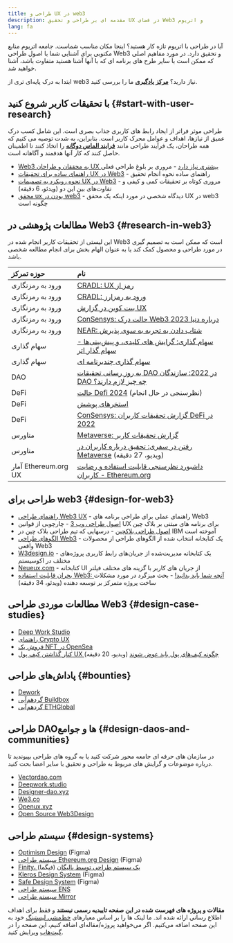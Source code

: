 ```yaml
---
title: طراحی و UX در web3
description: مقدمه ای بر طراحی و تحقیق UX در فضای Web3 و اتریوم
lang: fa
---
```


آیا در طراحی با اتریوم تازه کار هستید؟ اینجا مکان مناسب شماست. جامعه اتریوم منابع مکتوبی برای آشنایی شما با اصول طراحی Web3 و تحقیق دارد. در مورد مفاهیم اصلی که ممکن است با سایر طرح های برنامه ای که با آنها آشنا هستید متفاوت باشد، آشنا خواهید شد.

ابتدا به درک پایه‌ای تری از web3 نیاز دارید؟ [**مرکز یادگیری**](/learn/) ما را بررسی کنید.

## با تحقیقات کاربر شروع کنید {#start-with-user-research}

طراحی موثر فراتر از ایجاد رابط های کاربری جذاب بصری است. این شامل کسب درک عمیق از نیازها، اهداف و عوامل محرک کاربر است. بنابراین، به شدت توصیه می کنیم که همه طراحان، یک فرآیند طراحی مانند [**فرایند الماس دوگانه**](https://en.wikipedia.org/wiki/Double_Diamond_(design_process_model)) را اتخاذ کنند تا اطمینان حاصل کنند که کار آنها هدفمند و آگاهانه است.

- [Web3 به محققان و طراحان UX بیشتری نیاز دارد](https://blog.akasha.org/akasha-conversations-9-web3-needs-more-ux-researchers-and-designers) - مروری بر بلوغ طراحی فعلی
- [راهنمای ساده برای تحقیقات UX در Web3](https://uxplanet.org/a-complete-guide-to-ux-research-for-web-3-0-products-d6bead20ebb1) - راهنمای ساده نحوه انجام تحقیق
- [نحوه رویکرد به تصمیمات UX در Web3](https://archive.devcon.org/archive/watch/6/data-empathy-how-to-approach-ux-decisions-in-web3/) - مروری کوتاه بر تحقیقات کمی و کیفی و تفاوت‌های بین این دو (ویدئو، 6 دقیقه)
- [محقق ux بودن در web3](https://medium.com/@georgia.rakusen/what-its-like-being-a-user-researcher-in-web3-6a4bcc096849) - دیدگاه شخصی در مورد اینکه یک محقق UX در web3 چگونه است

## مطالعات پژوهشی در Web3 {#research-in-web3}

این لیستی از تحقیقات کاربر انجام شده در Web3 است که ممکن است به تصمیم گیری در مورد طراحی و محصول کمک کند یا به عنوان الهام بخش برای انجام مطالعه شخصی باشد.

| حوزه تمرکز                                             | نام                                                                                                                                                                              |
|:------------------------------------------------------ |:-------------------------------------------------------------------------------------------------------------------------------------------------------------------------------- |
| <Badge colorScheme="green">ورود به رمزنگاری</Badge>    | [CRADL: UX رمز از](https://docs.google.com/presentation/d/1s2OPSH5sMJzxRYaJSSRTe8W2iIoZx0PseIV-WeZWD1s/edit?usp=sharing)                                                         |
| <Badge colorScheme="green">ورود به رمزنگاری</Badge>    | [CRADL: ورود به رمزارز](https://docs.google.com/presentation/d/1R9nFuzA-R6SxaGCKhoMbE4Vxe0JxQSTiHXind3LVq_w/edit?usp=sharing)                                                    |
| <Badge colorScheme="green">ورود به رمزنگاری</Badge>    | [بیت کوین در گزارش UX](https://github.com/patestevao/BitcoinUX-report/blob/master/report.md)                                                                                     |
| <Badge colorScheme="green">ورود به رمزنگاری</Badge>    | [ConSensys: حالت درک Web3 درباره دنیا 2023](https://consensys.io/insight-report/web3-and-crypto-global-survey-2023)                                                              |
| <Badge colorScheme="green">ورود به رمزنگاری</Badge>    | [NEAR: شتاب دادن به تجربه به سوی پذیرش](https://drive.google.com/file/d/1VuaQP4QSaQxR5ddQKTMGI0b0rWdP7uGn/view)                                                                  |
| <Badge colorScheme="purple">سهام گذاری</Badge>         | [سهام گذاری: گرایش های کلیدی، و پیش‌بینی‌ها - سهام گذار اتر](https://lookerstudio.google.com/u/0/reporting/cafcee00-e1af-4148-bae8-442a88ac75fa/page/p_ja2srdhh2c?s=hmbTWDh9hJo) |
| <Badge colorScheme="purple">سهام گذاری</Badge>         | [سهام گذاری چندبرنامه ای](https://github.com/threshold-network/UX-User-Research/blob/main/Multi-App%20Staking%20(MAS)/iterative-user-study/MAS%20Iterative%20User%20Study.pdf)   |
| <Badge colorScheme="red">DAO</Badge>                   | [به روز رسانی تحقیقات DAO در 2022: سازندگان DAO چه چیز لازم دارند؟](https://blog.aragon.org/2022-dao-research-update/)                                                           |
| <Badge colorScheme="pink">DeFi</Badge>                 | [حالت Defi 2024](https://stateofdefi.org/) (نظرسنجی در حال انجام)                                                                                                                |
| <Badge colorScheme="pink">DeFi</Badge>                 | [استخرهای پوشش](https://github.com/threshold-network/UX-User-Research/tree/main/Keep%20Coverage%20Pool)                                                                          |
| <Badge colorScheme="pink">DeFi</Badge>                 | [ConSensys: گزارش تحقیقات کاربران DeFi در 2022](https://cdn2.hubspot.net/hubfs/4795067/ConsenSys%20Codefi-Defi%20User%20ResearchReport.pdf)                                      |
| <Badge colorScheme="gray">متاورس</Badge>               | [Metaverse: گزارش تحقیقات کاربر](https://www.politico.com/f/?id=00000187-7685-d820-a7e7-7e85d1420000)                                                                            |
| <Badge colorScheme="gray">متاورس</Badge>               | [رفتن در سفری: تحقیق درباره کاربران در Metaverse](https://archive.devcon.org/archive/watch/6/going-on-safari-researching-users-in-the-metaverse/?tab=YouTube) (ویدیو، 27 دقیقه)  |
| <Badge colorScheme="blue">آمار Ethereum.org UX</Badge> | [داشبورد نظرسنجی قابلیت استفاده و رضایت کاربران - Ethereum.org](https://lookerstudio.google.com/reporting/0a189a7c-a890-40db-a5c6-009db52c81c9)                                  |

## طراحی برای web3 {#design-for-web3}

- [راهنمای طراحی Web3 UX](https://web3ux.design/) - راهنمای عملی برای طراحی برنامه های Web3
- [اصول طراحی وب 3](https://medium.com/@lyricalpolymath/web3-design-principles-f21db2f240c1) - چارچوبی از قوانین UX برای برنامه های مبتنی بر بلاک چین
- [اصول طراحی بلاکچین](https://medium.com/design-ibm/blockchain-design-principles-599c5c067b6e) - درسهایی که تیم طراحی بلاک چین در IBM آموخته است
- [الگوهای طراحی Web3](https://www.web3designpatterns.io/) - یک کتابخانه انتخاب شده از الگوهای طراحی از محصولات واقعی Web3
- [W3design.io](https://w3design.io/) - یک کتابخانه مدیریت‌شده از جریان‌های رابط کاربری پروژه‌های مختلف در اکوسیستم
- [Neueux.com](https://neueux.com/apps) - کتابخانه UI از جریان های کاربر با گزینه های مختلف فیلتر
- [بحران قابلیت استفاده Web3: آنچه شما باید بدانید!](https://www.youtube.com/watch?v=oBSXT_6YDzg) - بحث میزگرد در مورد مشکلات ساخت پروژه متمرکز بر توسعه دهنده (ویدئو، 34 دقیقه)

## مطالعات موردی طراحی Web3 {#design-case-studies}

- [Deep Work Studio](https://deepwork.studio/case-studies/)
- [راهنمای Crypto UX](https://www.cryptouxhandbook.com/)
- [فروش یک NFT در OpenSea](https://builtformars.com/case-studies/opensea)
- [کنار گذاشتن کیف پول UX چگونه کیف‌های پول باید عوض شوند](https://www.youtube.com/watch?v=oTpuxYj8JWI&ab_channel=ETHDenver) (ویدیو، 20 دقیقه)

## پاداش‌های طراحی {#bounties}

- [Dework](https://app.dework.xyz/bounties)
- [گردهم‌آیی Buildbox](https://app.buidlbox.io/)
- [گردهم‌آیی ETHGlobal](https://ethglobal.com/)

## طراحی DAOها و جوامع {#design-daos-and-communities}

در سازمان های حرفه ای جامعه محور شرکت کنید یا به گروه های طراحی بپیوندید تا درباره موضوعات و گرایش های مربوط به طراحی و تحقیق با سایر اعضا بحث کنید.

- [Vectordao.com](https://vectordao.com/)
- [Deepwork.studio](https://www.deepwork.studio/)
- [Designer-dao.xyz](https://www.designer-dao.xyz/)
- [We3.co](https://we3.co/)
- [Openux.xyz](https://openux.xyz/)
- [Open Source Web3Design](https://www.web3designers.org/)

## سیستم طراحی {#design-systems}

- [Optimism Design](https://www.figma.com/@optimism) (Figma)
- [سیستم طراحی Ethereum.org Design](https://www.figma.com/@ethdotorg) (Figma)
- [Finity، یک سیستم طراحی توسط پالیگان](https://www.figma.com/community/file/1073921725197233598/finity-design-system) (فیگما)
- [Kleros Design System](https://www.figma.com/community/file/999852250110186964/kleros-design-system) (Figma)
- [Safe Design System](https://www.figma.com/community/file/1337417127407098506/safe-design-system) (Figma)
- [سیستم طراحی ENS](https://thorin.ens.domains/)
- [سیستم طراحی Mirror](https://degen-xyz.vercel.app/)

**مقالات و پروژه های فهرست شده در این صفحه تاییدیه رسمی نیستند** و فقط برای اهداف اطلاع رسانی ارائه شده اند. ما لینک ها را بر اساس معیارهای [خط‌مشی لیستینگ](/contributing/design/adding-design-resources) خود به این صفحه اضافه می‌کنیم. اگر می‌خواهید پروژه/مقاله‌ای اضافه کنیم، این صفحه را در [گیت‌هاب](https://github.com/ethereum/ethereum-org-website/blob/dev/public/content/developers/docs/design-and-ux/index.md) ویرایش کنید.
